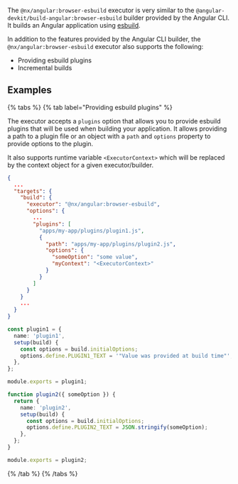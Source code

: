 The `@nx/angular:browser-esbuild` executor is very similar to the `@angular-devkit/build-angular:browser-esbuild` builder provided by the Angular CLI. It builds an Angular application using [esbuild](https://esbuild.github.io/).

In addition to the features provided by the Angular CLI builder, the `@nx/angular:browser-esbuild` executor also supports the following:

- Providing esbuild plugins
- Incremental builds

## Examples

{% tabs %}
{% tab label="Providing esbuild plugins" %}

The executor accepts a `plugins` option that allows you to provide esbuild plugins that will be used when building your application. It allows providing a path to a plugin file or an object with a `path` and `options` property to provide options to the plugin.

It also supports runtime variable `<ExecutorContext>` which will be replaced by the context object for a given executor/builder.

```json {% fileName="apps/my-app/project.json" highlightLines=["8-16"] %}
{
  ...
  "targets": {
    "build": {
      "executor": "@nx/angular:browser-esbuild",
      "options": {
        ...
        "plugins": [
          "apps/my-app/plugins/plugin1.js",
          {
            "path": "apps/my-app/plugins/plugin2.js",
            "options": {
              "someOption": "some value",
              "myContext": "<ExecutorContext>"
            }
          }
        ]
      }
    }
    ...
  }
}
```

```ts {% fileName="apps/my-app/plugins/plugin1.js" %}
const plugin1 = {
  name: 'plugin1',
  setup(build) {
    const options = build.initialOptions;
    options.define.PLUGIN1_TEXT = '"Value was provided at build time"';
  },
};

module.exports = plugin1;
```

```ts {% fileName="apps/my-app/plugins/plugin2.js" %}
function plugin2({ someOption }) {
  return {
    name: 'plugin2',
    setup(build) {
      const options = build.initialOptions;
      options.define.PLUGIN2_TEXT = JSON.stringify(someOption);
    },
  };
}

module.exports = plugin2;
```

{% /tab %}
{% /tabs %}
